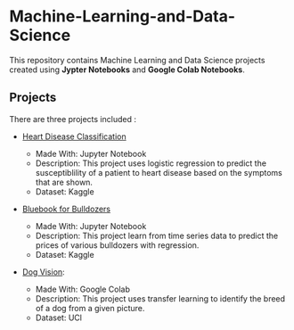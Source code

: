 # Machine-Learning-and-Data-Science

This repository contains Machine Learning and Data Science projects created using **Jypter Notebooks** and  **Google Colab Notebooks**.


## Projects

There are three projects included :

* [Heart Disease Classification]()
    * Made With: Jupyter Notebook
    * Description: This project uses logistic regression to predict the susceptiblility of a patient to heart disease based on the symptoms that are shown.
    * Dataset: Kaggle

* [Bluebook for Bulldozers]()
    * Made With: Jupyter Notebook
    * Description: This project learn from time series data to predict the prices of various bulldozers with regression.
    * Dataset: Kaggle

* [Dog Vision](): 
    * Made With: Google Colab 
    * Description: This project uses transfer learning to identify the breed of a dog from a given picture. 
    * Dataset: UCl
    
